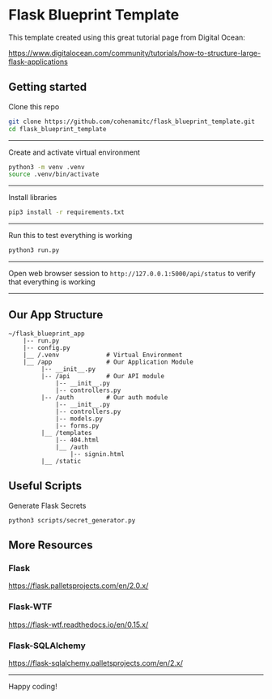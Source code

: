 # Flask Blueprint Template

This template created using this great tutorial page from Digital Ocean:

https://www.digitalocean.com/community/tutorials/how-to-structure-large-flask-applications

## Getting started
Clone this repo
```bash
git clone https://github.com/cohenamitc/flask_blueprint_template.git
cd flask_blueprint_template
```
***
Create and activate virtual environment
```bash
python3 -m venv .venv
source .venv/bin/activate
```
***
Install libraries
```bash
pip3 install -r requirements.txt
```
***
Run this to test everything is working
```bash
python3 run.py
```
***
Open web browser session to `http://127.0.0.1:5000/api/status` to verify that everything is working
***

## Our App Structure

```
~/flask_blueprint_app
    |-- run.py
    |-- config.py
    |__ /.venv             # Virtual Environment
    |__ /app               # Our Application Module
         |-- __init__.py
		 |-- /api          # Our API module
		     |-- __init__.py
			 |-- controllers.py
         |-- /auth         # Our auth module
             |-- __init__.py
             |-- controllers.py
             |-- models.py
             |-- forms.py
         |__ /templates
             |-- 404.html
             |__ /auth
                 |-- signin.html
         |__ /static
```

## Useful Scripts

Generate Flask Secrets

`python3 scripts/secret_generator.py`

## More Resources
### Flask
https://flask.palletsprojects.com/en/2.0.x/

### Flask-WTF
https://flask-wtf.readthedocs.io/en/0.15.x/

### Flask-SQLAlchemy
https://flask-sqlalchemy.palletsprojects.com/en/2.x/

***
Happy coding!